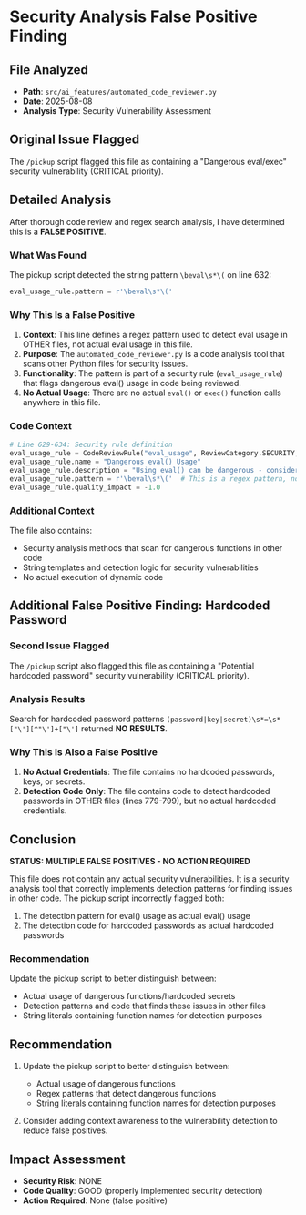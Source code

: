 # Security Analysis False Positive Finding

## File Analyzed
- **Path**: `src/ai_features/automated_code_reviewer.py`
- **Date**: 2025-08-08
- **Analysis Type**: Security Vulnerability Assessment

## Original Issue Flagged
The `/pickup` script flagged this file as containing a "Dangerous eval/exec" security vulnerability (CRITICAL priority).

## Detailed Analysis
After thorough code review and regex search analysis, I have determined this is a **FALSE POSITIVE**.

### What Was Found
The pickup script detected the string pattern `\beval\s*\(` on line 632:
```python
eval_usage_rule.pattern = r'\beval\s*\('
```

### Why This Is a False Positive
1. **Context**: This line defines a regex pattern used to detect eval usage in OTHER files, not actual eval usage in this file.
2. **Purpose**: The `automated_code_reviewer.py` is a code analysis tool that scans other Python files for security issues.
3. **Functionality**: The pattern is part of a security rule (`eval_usage_rule`) that flags dangerous eval() usage in code being reviewed.
4. **No Actual Usage**: There are no actual `eval()` or `exec()` function calls anywhere in this file.

### Code Context
```python
# Line 629-634: Security rule definition
eval_usage_rule = CodeReviewRule("eval_usage", ReviewCategory.SECURITY, ReviewSeverity.CRITICAL)
eval_usage_rule.name = "Dangerous eval() Usage"
eval_usage_rule.description = "Using eval() can be dangerous - consider safer alternatives"
eval_usage_rule.pattern = r'\beval\s*\('  # This is a regex pattern, not eval usage
eval_usage_rule.quality_impact = -1.0
```

### Additional Context
The file also contains:
- Security analysis methods that scan for dangerous functions in other code
- String templates and detection logic for security vulnerabilities
- No actual execution of dynamic code

## Additional False Positive Finding: Hardcoded Password

### Second Issue Flagged
The `/pickup` script also flagged this file as containing a "Potential hardcoded password" security vulnerability (CRITICAL priority).

### Analysis Results
Search for hardcoded password patterns `(password|key|secret)\s*=\s*["\'][^"\']+["\']` returned **NO RESULTS**.

### Why This Is Also a False Positive
1. **No Actual Credentials**: The file contains no hardcoded passwords, keys, or secrets.
2. **Detection Code Only**: The file contains code to detect hardcoded passwords in OTHER files (lines 779-799), but no actual hardcoded credentials.

## Conclusion
**STATUS: MULTIPLE FALSE POSITIVES - NO ACTION REQUIRED**

This file does not contain any actual security vulnerabilities. It is a security analysis tool that correctly implements detection patterns for finding issues in other code. The pickup script incorrectly flagged both:
1. The detection pattern for eval() usage as actual eval() usage
2. The detection code for hardcoded passwords as actual hardcoded passwords

### Recommendation
Update the pickup script to better distinguish between:
- Actual usage of dangerous functions/hardcoded secrets
- Detection patterns and code that finds these issues in other files
- String literals containing function names for detection purposes

## Recommendation
1. Update the pickup script to better distinguish between:
   - Actual usage of dangerous functions
   - Regex patterns that detect dangerous functions
   - String literals containing function names for detection purposes

2. Consider adding context awareness to the vulnerability detection to reduce false positives.

## Impact Assessment
- **Security Risk**: NONE
- **Code Quality**: GOOD (properly implemented security detection)
- **Action Required**: None (false positive)